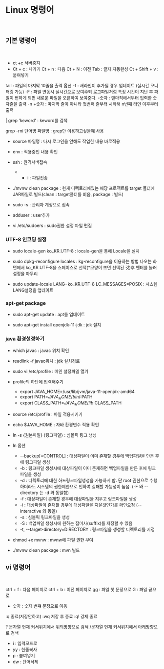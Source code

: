 # Linux 명령어
<br/>

## 기본 명령어
<br/>

+ ct +c 서버중지
+ Ct + c : 나가기
Ct + n : 다음
Ct + N : 이전
Tab : 글자 자동완성
Ct + Shift + v : 붙여넣기

tail : 파일의 마지막 10줄을 출력
옵션 
-f : 새라인이 추가될 경우 업데이트 (실시간 모니터링 가능)
-F : 파일 변동시 실시간으로 보여주되 로그파일처럼 특정 시간이 지난 후 파일이 변하게 되면 새로운 파일을 오픈하여 보여준다.
-숫자 : 맨마직에서부터 입력한 숫자줄을 출력
-n +숫자 : 마지막 줄이 아니라 첫번째 줄부터 시작해 n번쨰 라인 이후부터 출력

| grep 'keword' : keword를 검색


grep -rni 단어명 파일명 : grep만 이용하고싶을떄 사용

+ source 파일명 : 다시 로그인을 안해도 작업한 내용 바로적용

+ env : 적용중인 내용 확인

+ ssh : 원격서버접속
  + - i : 파일전송 

+ ./mvnw clean package : 현재 디렉토리에있는 해당 프로젝트를 target 폴더에 JAR파일로 빌드(clean : target폴더를 비움, package : 빌드)

+ sudo -s : 관리자 계정으로 접속

+ adduser : user추가

+ vi /etc/sudoers : sudo권한 설정 파일 편집

### UTF-8 인코딩 설정

+ sudo locale-gen ko_KR.UTF-8 : locale-gen을 통해 Locale을 설치

+ sudo dpkg-reconfigure locales : kg-reconfigure을 이용하는 방법 나오는 화면에서 ko_KR.UTF-8을 스페이스로 선택(*모양이 뜨면 선택된 것)후 엔터를 눌러 설정을 마무리

+ sudo update-locale LANG=ko_KR.UTF-8 LC_MESSAGES=POSIX :  시스템 LANG설정을 업데이트

### apt-get package

+ sudo apt-get update : apt를 업데이트

+ sudo apt-get install openjdk-11-jdk : jdk 설치


### java 환경설정하기

+ which javac : javac 위치 확인
+ readlink -f javac위치 : jdk 설치경로

+ sudo vi /etc/profile : 메인 설정파일 열기

+ profile의 하단에 입력해주기
  + export JAVA_HOME=/usr/lib/jvm/java-11-openjdk-amd64
  + export PATH=$JAVA_HOME/bin/:$PATH
  + export CLASS_PATH=$JAVA_HOME/lib:$CLASS_PATH

+ source /etc/profile : 파일 적용시키기

+ echo $JAVA_HOME : 자바 환경변수 적용 확인


+ ln -s {원본파일} {링크파일} : 심볼릭 링크 생성
+ ln 옵션
  + --backup[=CONTROL] : 대상파일이 이미 존재할 경우에 백업파일을 만든 후에 링크파일 생성
  + -b : 링크파일 생성시에 대상파일이 이미 존재하면 백업파일을 만든 후에 링크파일을 생성
  + -d : 디렉토리에 대한 하드링크파일생성을 가능하게 함. 단 root 권한으로 수행하더라도 시스템의 권한제한으로 인하여 실패할 가능성이 높음. (-F 와 --directory 는 -d 와 동일함)
  + -f : 대상파일이 존재할 경우에 대상파일을 지우고 링크파일을 생성
  + -i : 대상파일이 존재할 경우에 대상파일을 지울것인가를 확인요청 (--interactive 와 동일)
  + -s : 심볼릭 링크파일을 생성
  + -S : 백업파일 생성시에 원하는 접미사(suffix)를 지정할 수 있음
  + -t, --target-directory=DIRECTORY : 링크파일을 생성할 디렉토리를 지정
 
+ chmod +x mvnw : mvnw에 파일 권한 부여

+ ./mvnw clean package : mvn 빌드




## vi 명령어
<br/>

ctrl + f : 다음 페이지로
ctrl + b : 이전 페이지로
gg : 파일 첫 문장으로
G : 파일 끝으로
- 숫자 : 숫자 번쨰 문장으로 이동

:q 종료(저장안하고)
:wq 저장 후 종료
:q! 강제 종료

? 문자열  현재 커서위치에서 위의방향으로 검색 
/문자열   현재 커서위치에서 아래방향으로 검색 

+ i : 입력모드로 
+ yy : 한줄복사
+ p : 붙여넣기
+ dw : 단어삭제
